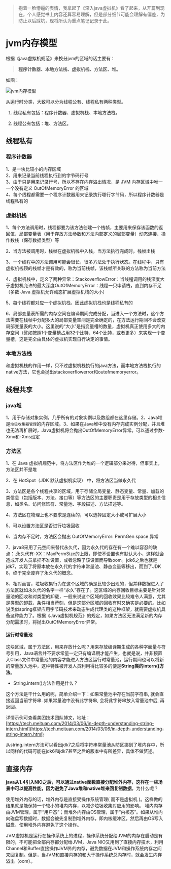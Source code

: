 > 抱着一脸懵逼的表情，我拿起了《深入java虚拟机》看了起来，从开篇到现在，个人感觉书上内容还算容易理解，但是部分细节可能会理解有偏差，为防止以后踩坑，现将所认为重点笔记记录于此。
> 
# jvm内存模型

根据《java虚拟机规范》来换分jvm的区域的话主要有：

> **程序计数器、本地方法栈、虚拟机栈、方法区、堆。**


如图：

![jvm内存模型](https://gitee.com/hongqigg/imgs-bed/raw/master/image/341ef05061e750a9c16bed913bd32b2c.jpg)

从运行时分类，大致可以分为线程公有、线程私有两种类型。

1. 线程私有包括：程序计数器、虚拟机栈、本地方法栈。 
 
2. 线程公有包括：堆、方法区。


## 线程私有
### 程序计数器

1、是一块比较小的内存区域  
2、用来记录当前线程执行到的字节码行号  
3、由于只是用来记录行号，所以不存在内存溢出情况，是 JVM 内存区域中唯一一个没有定义 OutOfMemoryError 的区域  
4、每个线程都需要一个程序计数器用来记录执行哪行字节码，所以程序计数器是线程私有的  

### 虚拟机栈

1、每个方法调用时，线程都要为该方法创建一个栈帧，主要用来保存该函数的返回值、局部变量表（用于存放方法参数和方法内部定义的局部变量）动态连接、操作数栈（保存数据类型）等

2、当方法被调用时，栈帧在虚拟机栈中入栈，当方法执行完成时，栈帧出栈

3、一个线程中的方法调用可能会很长，很多方法处于执行状态。在线程中，只有虚拟机栈顶的栈帧才是有效的，称为当前栈帧，该栈帧所关联的方法称为当前方法

4、虚拟机栈中，定义了两种异常：StackoverflowError：当线程调用的栈深度大于虚拟机允许的最大深度OutOfMemoryError：线程一只申请栈，直到内存不足（多数 Java 虚拟机允许动态扩展虚拟机栈的大小）

5、每个线程都对应一个虚拟机栈，因此虚拟机栈也是线程私有的

6、局部变量表所需的内存空间在编译期间完成分配，当进入一个方法时，这个方法需要在栈帧中分配多大的局部变量空间是完全确定的，在方法运行期间不会改变局部变量表的大小。这里说的“大小”是指变量槽的数量，虚拟机真正使用多大的内存空间（譬如按照1个变量槽占用32个比特、64个比特，或者更多）来实现一个变量槽，这是完全由具体的虚拟机实现自行决定的事情。

### 本地方法栈

和虚拟机栈的作用一样，只不过虚拟机栈执行的java方法，而本地方法栈执行的native方法，它也会抛出stackoverflowerror和outofmemoryerror。

## 线程共享
### java堆

1、用于存储对象实例，几乎所有的对象实例以及数组都在这里存储。2、Java堆是`垃圾收集器管理`的内存区域。3、如果在Java堆中没有内存完成实例分配，并且堆也无法再扩展时，Java虚拟机将会抛出OutOfMemoryError异常。可以通过参数-Xmx和-Xms设定

### 方法区

1、在 Java 虚拟机规范中，将方法区作为堆的一个逻辑部分来对待，但事实上，方法区并不是堆

2、在 HotSpot（JDK 默认虚拟机实现） 中，将方法区当做永久代

3、方法区是各个线程共享的区域，用于存储全局变量、静态变量、常量、加载的类信息（包括版本、方法、接口等）等方法区的主要职责是用于存放类型的相关信息，如类名、访问修饰符、常量池、字段描述、方法描述等。

4、方法区在物理上也不要求是连续的，可以选择固定大小或可扩展大小

5、可以设置方法区是否进行垃圾回收

6、当内存不足时，方法区会抛出 OutOfMemoryError: PermGen space 异常

7、java8采用了元空间来替代永久代，因为永久代的存在有一个难以容忍的缺点：.永久代有-XX：MaxPermSize的上限，即使不设置也有默认大小，这样就会造成开发人员拿捏不准设置，或者忽略了该设置而导致oom。jdk6之后也就是jdk7，实现了将原本放在永久代的字符串常量池、静态变量等移出，而到了JDK 8，终于完全废弃了永久代的概念。

8、相对而言，垃圾收集行为在这个区域的确是比较少出现的，但并非数据进入了方法区就如永久代的名字一样“永久”存在了。这区域的内存回收目标主要是针对常量池的回收和对类型的卸载，一般来说这个区域的回收效果比较难令人满意，尤其是类型的卸载，条件相当苛刻，但是这部分区域的回收有时又确实是必要的。比如说类似spring框架应用字节码技术来动态生成代理类的这种框架，就需要虚拟机具备这种能力了。根据《Java虚拟机规范》的规定，如果方法区无法满足新的内存分配需求时，将抛出OutOfMemoryError异常。

#### 运行时常量池
这块区域，属于方法区，用来存放什么呢？用来存放编译期生成的各种字面量与符号引用，Java语言并不要求常量一定只有编译期才能产生，也就是说，并非预置入Class文件中常量池的内容才能进入方法区运行时常量池，运行期间也可以将新的常量放入池中，这种特性被开发人员利用得比较多的便是**String类的intern()方法**。

- String.intern()方法作用是什么？

这个方法是干什么用的呢，简单介绍一下：如果常量池中存在当前字符串, 就会直接返回当前字符串. 如果常量池中没有此字符串, 会将此字符串放入常量池中后, 再返回。

详情示例可查看美团技术团队博文，地址：[https://tech.meituan.com/2014/03/06/in-depth-understanding-string-intern.html](https://tech.meituan.com/2014/03/06/in-depth-understanding-string-intern.html)

从string.intern方法可以看出jdk7之后将字符串常量池从防区挪到了堆内存中，所以同样的代码可能在jdk6和jdk7甚至之后的版本中有所差异，具体不做赘述。

## 直接内存 

**java从1.4引入NIO之后，可以通过native函数直接分配堆外内存，这样在一些场景中可以提高性能，因为避免了Java堆和native堆来回复制数据**，为什么呢？ 

使用堆外内存的话，堆外内存是直接受操作系统管理( 而不是虚拟机 )。这样做的结果就是能保持一个较小的堆内内存，以减少垃圾收集对应用的影响。 堆内内存由JVM管理，属于“用户态”；而堆外内存由OS管理，属于“内核态”。如果从堆内向磁盘写数据时，数据会被先复制到堆外内存，即内核缓冲区，然后再由OS写入磁盘，使用堆外内存避免了这个操作。  

JVM虚拟机是运行在操作系统上的进程，操作系统分配给JVM的内存在启动是有限的，不可能把全部内存都分配给JVM，Java NIO又用到了直接内存技术，利用Channel和Buffer直接操作JVM外的内存，避免数据在JVM和操作系统内存之间来回复制。但是，当JVM和直接内存的和大于操作系统总内存时，就会发生内存溢出（oom）。

